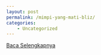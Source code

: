 ```yaml
---
layout: post
permalink: /mimpi-yang-mati-bliz/
categories:
    - Uncategorized
---
```


[Baca Selengkapnya](/02)